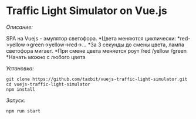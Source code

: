 # Traffic Light Simulator on Vue.js

*Описание:*

SPA на Vuejs - эмулятор светофора.
*Цвета меняются циклически:
*red->yellow->green->yellow->red->...
*За 3 секунды до смены цвета, лампа светофора мигает.
*При смене цвета меняется роут /red /yellow /green
*Начать можно с любого цвета

*Установка:*
```
git clone https://github.com/taxbit/vuejs-traffic-light-simulator.git
cd vuejs-traffic-light-simulator
npm install
```	

*Запуск:*
```
npm run start
```	